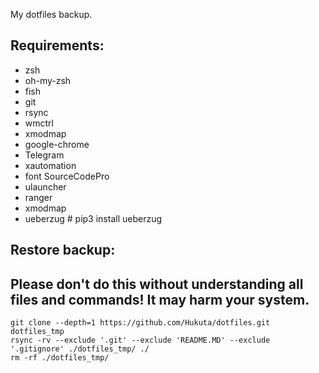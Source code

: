 My dotfiles backup.

## Requirements:
- zsh
- oh-my-zsh
- fish
- git
- rsync
- wmctrl
- xmodmap
- google-chrome
- Telegram
- xautomation
- font SourceCodePro
- ulauncher
- ranger
- xmodmap
- ueberzug # pip3 install ueberzug


## Restore backup:
## Please don't do this without understanding all files and commands! It may harm your system.
```
git clone --depth=1 https://github.com/Hukuta/dotfiles.git dotfiles_tmp
rsync -rv --exclude '.git' --exclude 'README.MD' --exclude '.gitignore' ./dotfiles_tmp/ ./ 
rm -rf ./dotfiles_tmp/
```
